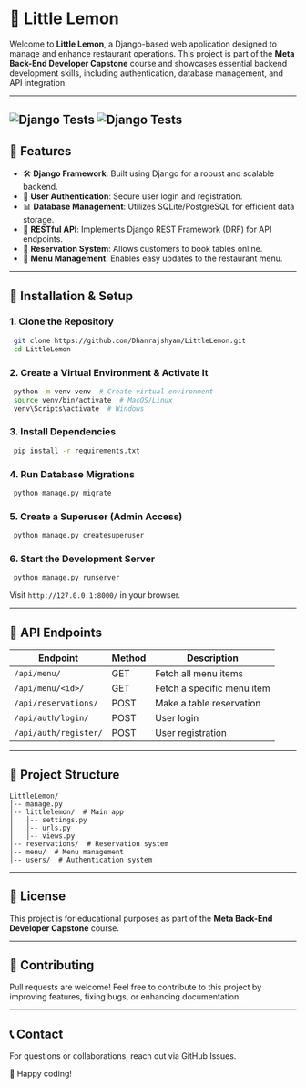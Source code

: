 # 🍋 Little Lemon

Welcome to **Little Lemon**, a Django-based web application designed to manage and enhance restaurant operations. This project is part of the **Meta Back-End Developer Capstone** course and showcases essential backend development skills, including authentication, database management, and API integration.

---
![Django Tests](https://github.com/YOUR_GITHUB_USERNAME/YOUR_REPO_NAME/actions/workflows/tests.yml/badge.svg)
![Django Tests](https://github.com/Dhanrajshyam/LittleLemon/blob/main/.github/workflows/test.yml/badge.svg)
---

## 📌 Features

- 🛠 **Django Framework**: Built using Django for a robust and scalable backend.
- 🔐 **User Authentication**: Secure user login and registration.
- 📊 **Database Management**: Utilizes SQLite/PostgreSQL for efficient data storage.
- 📡 **RESTful API**: Implements Django REST Framework (DRF) for API endpoints.
- 📅 **Reservation System**: Allows customers to book tables online.
- 🛒 **Menu Management**: Enables easy updates to the restaurant menu.

---

## 🚀 Installation & Setup

### **1. Clone the Repository**

```sh
 git clone https://github.com/Dhanrajshyam/LittleLemon.git
 cd LittleLemon
```

### **2. Create a Virtual Environment & Activate It**

```sh
 python -m venv venv  # Create virtual environment
 source venv/bin/activate  # MacOS/Linux
 venv\Scripts\activate  # Windows
```

### **3. Install Dependencies**

```sh
 pip install -r requirements.txt
```

### **4. Run Database Migrations**

```sh
 python manage.py migrate
```

### **5. Create a Superuser (Admin Access)**

```sh
 python manage.py createsuperuser
```

### **6. Start the Development Server**

```sh
 python manage.py runserver
```

Visit `http://127.0.0.1:8000/` in your browser.

---

## 🔗 API Endpoints

| Endpoint              | Method | Description                |
| --------------------- | ------ | -------------------------- |
| `/api/menu/`          | GET    | Fetch all menu items       |
| `/api/menu/<id>/`     | GET    | Fetch a specific menu item |
| `/api/reservations/`  | POST   | Make a table reservation   |
| `/api/auth/login/`    | POST   | User login                 |
| `/api/auth/register/` | POST   | User registration          |

---

## 📂 Project Structure

```
LittleLemon/
│-- manage.py
│-- littlelemon/  # Main app
│   │-- settings.py
│   │-- urls.py
│   │-- views.py
│-- reservations/  # Reservation system
│-- menu/  # Menu management
│-- users/  # Authentication system
```

---

## 📜 License

This project is for educational purposes as part of the **Meta Back-End Developer Capstone** course.

---

## 🤝 Contributing

Pull requests are welcome! Feel free to contribute to this project by improving features, fixing bugs, or enhancing documentation.

---

## 📞 Contact

For questions or collaborations, reach out via GitHub Issues.

🚀 Happy coding!

